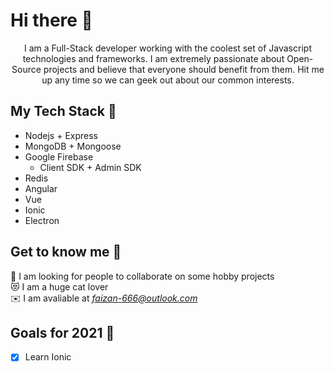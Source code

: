 # Hi there 👋

<p align="center">I am a Full-Stack developer working with the coolest set of Javascript technologies and frameworks. I am extremely passionate about Open-Source projects and believe that everyone should benefit from them. Hit me up any time so we can geek out about our common interests. </p>

## My Tech Stack 🥞
+ Nodejs + Express
+ MongoDB + Mongoose
+ Google Firebase 
  - Client SDK + Admin SDK
+ Redis
+ Angular
+ Vue
+ Ionic
+ Electron

## Get to know me 🤝

👯 I am looking for people to collaborate on some hobby projects <br/>
😻 I am a huge cat lover <br/>
✉️ I am avaliable at *faizan-666@outlook.com* <br/>

## Goals for 2021 💪
- [x] Learn Ionic

